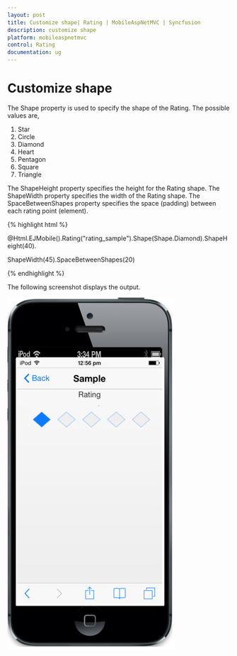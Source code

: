 ```yaml
---
layout: post
title: Customize shape| Rating | MobileAspNetMVC | Syncfusion
description: customize shape
platform: mobileaspnetmvc
control: Rating
documentation: ug
---
```


# Customize shape

The Shape property is used to specify the shape of the Rating. The possible values are,

1. Star
2. Circle
3. Diamond
4. Heart
5. Pentagon
6. Square
7. Triangle




The ShapeHeight property specifies the height for the Rating shape. The ShapeWidth property specifies the width of the Rating shape. The SpaceBetweenShapes property specifies the space (padding) between each rating point (element).

{% highlight html %}

@Html.EJMobile().Rating("rating_sample").Shape(Shape.Diamond).ShapeHeight(40).   

ShapeWidth(45).SpaceBetweenShapes(20)

{% endhighlight %}

The following screenshot displays the output.                        

![](Customize-shape_images/Customize-shape_img1.png)







